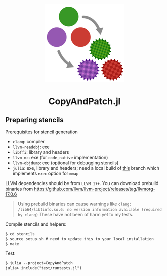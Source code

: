 <p align="center">
<img width="250px" src="./logo/logo.png" alt="CopyAndPatch.jl" />
</p>
<h1 align="center">
CopyAndPatch.jl
</h1>


## Preparing stencils

Prerequisites for stencil generation
- `clang`: compiler
- `llvm-readobj`: exe
- `libffi`: library and headers
- `llvm-mc`: exe (for `code_native` implementation)
- `llvm-objdump`: exe (optional for debugging stencils)
- `julia`: exe, library and headers; need a local build of [this](https://github.com/fatteneder/julia/tree/fa/prot_exec) branch which implements `exec` option for `mmap`

LLVM dependencies should be from `LLVM 17+`.
You can download prebuild binaries from https://github.com/llvm/llvm-project/releases/tag/llvmorg-17.0.6

> Using prebuild binaries can cause warnings like `clang: /lib64/libtinfo.so.6: no version information available (required by clang)`
> These have not been of harm yet to my tests.

Compile stencils and helpers:
```
$ cd stencils
$ source setup.sh # need to update this to your local installation
$ make
```

Test:
```
$ julia --project=CopyAndPatch
julia> include("test/runtests.jl")
```
